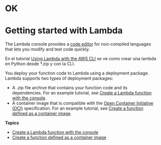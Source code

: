 # OK 

# Getting started with Lambda<a name="getting-started"></a>

The Lambda console provides a [code editor](foundation-console.md#code-editor) for non\-compiled languages that lets you modify and test code quickly\. 

En el tutorial [Using Lambda with the AWS CLI](gettingstarted-awscli.md) se ve como crear una lambda en Python desde *.zip y con la CLI\.

You deploy your function code to Lambda using a deployment package\. Lambda supports two types of deployment packages:
+ A \.zip file archive that contains your function code and its dependencies\. For an example tutorial, see [Create a Lambda function with the console](getting-started-create-function.md)\.
+ A container image that is compatible with the [Open Container Initiative \(OCI\)](https://opencontainers.org/) specification\. For an example tutorial, see [Create a function defined as a container image](gettingstarted-images.md)\.

**Topics**
+ [Create a Lambda function with the console](getting-started-create-function.md)
+ [Create a function defined as a container image](gettingstarted-images.md)
